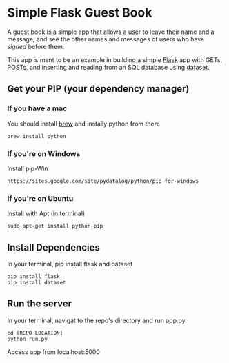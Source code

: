 # Simple Flask Guest Book

A guest book is a simple app that allows a user to leave their name and a message, and see the other names and messages of users who have _signed_ before them.

This app is ment to be an example in building a simple [Flask](http://flask.pocoo.org/) app with GETs, POSTs, and inserting and reading from an SQL database using [dataset](https://dataset.readthedocs.org/en/latest/).

## Get your PIP (your dependency manager)

### If you have a mac

You should install [brew](http://brew.sh/) and instally python from there

```
brew install python 
```

### If you're on Windows

Install pip-Win
```
https://sites.google.com/site/pydatalog/python/pip-for-windows
```

### If you're on Ubuntu

Install with Apt (in terminal)
```
sudo apt-get install python-pip
```

## Install Dependencies

In your terminal, pip install flask and dataset
```
pip install flask
pip install dataset
```

## Run the server

In your terminal, navigat to the repo's directory and run app.py
```
cd [REPO LOCATION]
python run.py
```

Access app from localhost:5000
